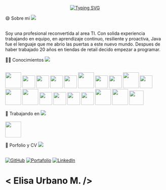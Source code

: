 <p align="center"> <a href="https://git.io/typing-svg"><img src="https://readme-typing-svg.demolab.com?font=Fira+Code&pause=1000&color=56D2D4&width=435&lines=Hola+Soy+Elisa+Urbano+%F0%9F%91%8B!;Desarrolladora+Full+Stack+Java" alt="Typing SVG" /></a></p>
 


😄 Sobre mi
<img src="https://user-images.githubusercontent.com/73097560/115834477-dbab4500-a447-11eb-908a-139a6edaec5c.gif"><br><br>

Soy una profesional reconvertida al area TI. Con solida experiencia trabajando en equipo, en aprendizaje continuo, resiliente y proactiva,
Java fue el lenguaje que me abrio las puertas a este nuevo mundo.
Despues de haber trabajado 20 años en tiendas de retail decido empezar a programar.

  
👩‍💻 Conocimientos
<img src="https://user-images.githubusercontent.com/73097560/115834477-dbab4500-a447-11eb-908a-139a6edaec5c.gif"><br><br>


<img src="https://cdn.icon-icons.com/icons2/81/PNG/96/java_15498.png" id="icon" height="50"></i>
<img src="https://cdn-icons-png.flaticon.com/128/5968/5968292.png" id="icon" height="40"></i>
<img src="https://cdn-icons-png.flaticon.com/128/1051/1051277.png" id="icon" height="40"></i>
<img src="https://cdn.icon-icons.com/icons2/2415/PNG/96/bootstrap_plain_logo_icon_146619.png" id="icon" height="40"></i>
<img src="https://user-images.githubusercontent.com/103292411/204978042-e451daa5-2110-4624-8389-31ab20487784.png" id="icon" height="40"></i>
<img src="https://cdn.icon-icons.com/icons2/3053/PNG/96/postman_macos_bigsur_icon_189815.png" id="icon" height="50"></i>
<img src="https://user-images.githubusercontent.com/103292411/204980150-37054a52-a3a8-4cec-9bc2-8b8e0caecbec.png" id="icon" height="40"></i>
<img src="https://uxwing.com/wp-content/themes/uxwing/download/brands-and-social-media/postgresql-icon.png" id="icon" height="40"></i>
<img src="https://cdn.icon-icons.com/icons2/2107/PNG/96/file_type_python_icon_130221.png" id=icon height="50"></i>
<img src="https://miro.medium.com/max/325/1*zzvdRmHGGXONZpuQ2FeqsQ.png" id="icon" height="40"></i>
<img src="https://cdn.icon-icons.com/icons2/2107/PNG/96/file_type_vue_icon_130078.png" id="icon" height="50"></i>
<img src="https://cdn.icon-icons.com/icons2/2107/PNG/96/file_type_django_icon_130645.png" id="icon" height="50"></i>
<img src="https://cdn.icon-icons.com/icons2/2699/PNG/96/mongodb_logo_icon_170943.png" id="icon" height="40"></i>
<img src="https://hadrienj.github.io/assets/images/icons/heroku.png" id="icon" height="40"></i>
<img src="https://user-images.githubusercontent.com/674621/71187801-14e60a80-2280-11ea-94c9-e56576f76baf.png" id="icon" height="40"></i>
<img src="https://testautomation.dev/wp-content/uploads/2020/09/eclipse-ide-icon.png" id="icon" height="40"></i>
<img src="https://cdn.icon-icons.com/icons2/3053/PNG/96/intellij_macos_bigsur_icon_190061.png" id="icon" height="50"></i>
<img src="https://cdn.icon-icons.com/icons2/3053/PNG/96/intellij_pycharm_macos_bigsur_icon_190055.png" id="icon" height="50"></i>
<img src="https://img.icons8.com/?size=48&id=oROcPah5ues6&format=png" id="icon" height="45"></i>


🔭 Trabajando en
<img src="https://user-images.githubusercontent.com/73097560/115834477-dbab4500-a447-11eb-908a-139a6edaec5c.gif"><br><br>
<a href="https://gatblac.com/"><img src="https://github.com/user-attachments/assets/0872a0ff-f27c-40d5-8dbb-3a58359b0b7d" height="50"></a>



💼 Porfolio y CV
<img src="https://user-images.githubusercontent.com/73097560/115834477-dbab4500-a447-11eb-908a-139a6edaec5c.gif"><br><br>


<a href="https://github.com/eurbano5090/eurbano5090"><img alt="GitHub" src="https://img.shields.io/badge/github-%23121011.svg?style=for-the-badge&logo=github&logoColor=white"></a>
<a href="https://portafolio-js23.vercel.app" target="blank"><img alt="Portafolio" src="https://img.shields.io/badge/Portfolio-1769ff?style=for-the-badge&logo=behance&logoColor=white"></a>
<a href="https://linkedin.com/in/enurbanomz" target="blank"><img alt="LinkedIn" src="https://img.shields.io/badge/linkedin-%230077B5.svg?style=for-the-badge&logo=linkedin&logoColor=white"></a>


# < Elisa Urbano M. />

          
           
        

<!--
**eurbano5090/eurbano5090** is a ✨ _special_ ✨ repository because its `README.md` (this file) appears on your GitHub profile.

Here are some ideas to get you started:

- 🔭 I’m currently working on ...
- 🌱 I’m currently learning ...
- 👯 I’m looking to collaborate on ...
- 🤔 I’m looking for help with ...
- 💬 Ask me about ...
- 📫 How to reach me: ...
- 😄 Pronouns: ...
- ⚡ Fun fact: ...
-->
